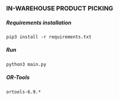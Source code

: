 ### IN-WAREHOUSE PRODUCT PICKING

##### _Requirements installation_
```pip3 install -r requirements.txt```  

##### _Run_
```python3 main.py```

##### _OR-Tools_
```ortools-6.9.*```